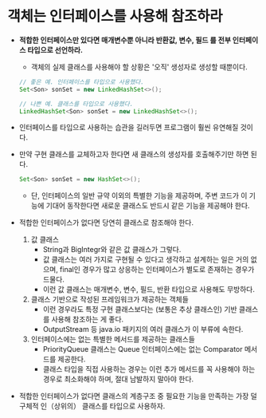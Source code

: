 # 객체는 인터페이스를 사용해 참조하라

- **적합한 인터페이스만 있다면 매개변수뿐 아니라 반환값, 변수, 필드 
를 전부 인터페이스 타입으로 선언하라.**

    - 객체의 실제 클래스를 사용해야 할 상황은 '오직' 생성자로 생성할 때뿐이다.

    ```java
    // 좋은 예. 인터페이스를 타입으로 사용했다.
    Set<Son> sonSet = new LinkedHashSet<>();

    // 나쁜 예. 클래스를 타입으로 사용했다.
    LinkedHashSet<Son> sonSet = new LinkedHashSet<>();
    ```

- 인터페이스를 타입으로 사용하는 습관을 길러두면 프로그램이 훨씬 유연해질 것이다.

- 만약 구현 클래스를 교체하고자 한다면 새 클래스의 생성자를 호출해주기만 하면 된다.

    ```java
    Set<Son> sonSet = new HashSet<>();
    ```

    - 단, 인터페이스의 일반 규약 이외의 특별한 기능을 제공하며, 주변 코드가 이 기능에 기대어 동작한다면 새로운 클래스도 반드시 같은 기능을 제공해야 한다.

- 적합한 인터페이스가 없다면 당연히 클래스로 참조해야 한다.
    1. 값 클래스
       - String과 BigIntegr와 같은 값 클래스가 그렇다.
       - 값 클래스는 여러 가지로 구현될 수 있다고 생각하고 설계하는 일은 거의 없으며, final인 경우가 많고 상응하는 인터페이스가 별도로 존재하는 경우가 드물다.
       - 이런 값 클래스는 매개변수, 변수, 필드, 반환 타입으로 사용해도 무방하다.
    2. 클래스 기반으로 작성된 프레임워크가 제공하는 객체들
       - 이런 경우라도 특정 구현 클래스보다는 (보통은 추상 클래스인) 기반 클래스를 사용해 참조하는 게 좋다.
       - OutputStream 등 java.io 패키지의 여러 클래스가 이 부류에 속한다.
    3. 인터페이스에는 없는 특별한 메서드를 제공하는 클래스들
       - PriorityQueue 클래스는 Queue 인터페이스에는 없는 Comparator 메서드를 제공한다.
       - 클래스 타입을 직접 사용하는 경우는 이런 추가 메서드를 꼭 사용해야 하는 경우로 최소화해야 하며, 절대 남발하지 말아야 한다.

- 적합한 인터페이스가 없다면 클래스의 계층구조 중 필요한 기능을 만족하는 가장 덜 구체적 인（상위의） 클래스를 타입으로 사용하자.
